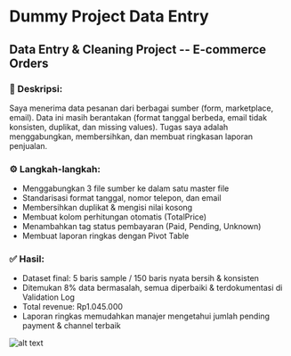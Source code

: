# Dummy Project Data Entry

## Data Entry & Cleaning Project -- E-commerce Orders

### 📝 Deskripsi:
Saya menerima data pesanan dari berbagai sumber (form, marketplace, email). Data ini masih berantakan (format tanggal berbeda, email tidak konsisten, duplikat, dan missing values). Tugas saya adalah menggabungkan, membersihkan, dan membuat ringkasan laporan penjualan.

### ⚙ Langkah-langkah:
- Menggabungkan 3 file sumber ke dalam satu master file
- Standarisasi format tanggal, nomor telepon, dan email
- Membersihkan duplikat & mengisi nilai kosong
- Membuat kolom perhitungan otomatis (TotalPrice)
- Menambahkan tag status pembayaran (Paid, Pending, Unknown)
- Membuat laporan ringkas dengan Pivot Table

### ✅ Hasil:
- Dataset final: 5 baris sample / 150 baris nyata bersih & konsisten
- Ditemukan 8% data bermasalah, semua diperbaiki & terdokumentasi di Validation Log
- Total revenue: Rp1.045.000
- Laporan ringkas memudahkan manajer mengetahui jumlah pending payment & channel terbaik

![alt text](?raw=true)
